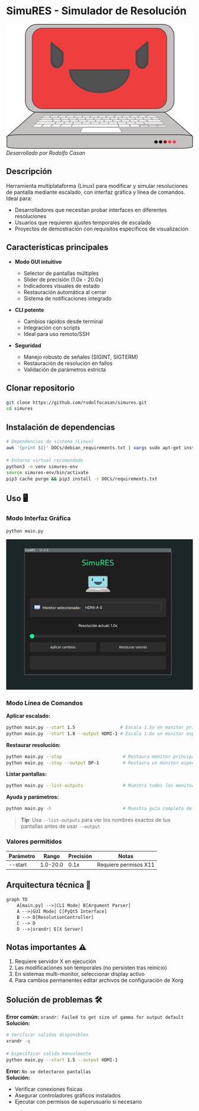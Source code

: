 # SimuRES - Simulador de Resolución

![RES](Storage/Icons/favicon_02.png)
*Desarrollado por Rodolfo Casan*

## Descripción
Herramienta multiplataforma (Linux) para modificar y simular resoluciones de pantalla mediante escalado, con interfaz gráfica y línea de comandos. Ideal para:
- Desarrolladores que necesitan probar interfaces en diferentes resoluciones
- Usuarios que requieren ajustes temporales de escalado
- Proyectos de demostración con requisitos específicos de visualización

## Características principales
- **Modo GUI intuitivo**
  - Selector de pantallas múltiples
  - Slider de precisión (1.0x - 20.0x)
  - Indicadores visuales de estado
  - Restauración automática al cerrar
  - Sistema de notificaciones integrado

- **CLI potente**
  - Cambios rápidos desde terminal
  - Integración con scripts
  - Ideal para uso remoto/SSH

- **Seguridad**
  - Manejo robusto de señales (SIGINT, SIGTERM)
  - Restauración de resolución en fallos
  - Validación de parámetros estricta


## Clonar repositorio
```bash
git clone https://github.com/rodolfocasan/simures.git
cd simures
```


## Instalación de dependencias
```bash
# Dependencias de sistema (Linux)
awk '{print $1}' DOCs/debian_requirements.txt | xargs sudo apt-get install -y

# Entorno virtual recomendado
python3 -m venv simures-env
source simures-env/bin/activate
pip3 cache purge && pip3 install -r DOCs/requirements.txt
```

## Uso 🖥️

### Modo Interfaz Gráfica
```bash
python main.py
```

![GUI Operation](DOCs/Media/gui_01.png)


### Modo Línea de Comandos
**Aplicar escalado:**  
```bash
python main.py --start 1.5                 # Escala 1.5x en monitor principal
python main.py --start 1.8 --output HDMI-1 # Escala 1.8x un monitor específico
```

**Restaurar resolución:**  
```bash
python main.py --stop                       # Restaura monitor principal
python main.py --stop --output DP-1         # Restaura un monitor específico
```

**Listar pantallas:**  
```bash
python main.py --list-outputs               # Muestra todos los monitores detectados
```

**Ayuda y parámetros:**  
```bash
python main.py -h                           # Muestra guía completa de uso
```

> **Tip**: Usa `--list-outputs` para ver los nombres exactos de tus pantallas antes de usar `--output`


### Valores permitidos
| Parámetro | Rango    | Precisión | Notas                |
|-----------|----------|-----------|----------------------|
| --start   | 1.0-20.0 | 0.1x      | Requiere permisos X11|

## Arquitectura técnica 🧠
```mermaid
graph TD
    A[main.py] -->|CLI Mode| B[Argument Parser]
    A -->|GUI Mode| C[PyQt5 Interface]
    B --> D[ResolutionController]
    C --> D
    D -->|xrandr| E[X Server]
```

## Notas importantes ⚠️
1. Requiere servidor X en ejecución
2. Las modificaciones son temporales (no persisten tras reinicio)
3. En sistemas multi-monitor, seleccionar display activo
4. Para cambios permanentes editar archivos de configuración de Xorg

## Solución de problemas 🛠️
**Error común:** `xrandr: Failed to get size of gamma for output default`  
**Solución:**
```bash
# Verificar salidas disponibles
xrandr -q

# Especificar salida manualmente
python main.py --start 1.5 --output HDMI-1
```

**Error:** `No se detectaron pantallas`  
**Solución:**
- Verificar conexiones físicas
- Asegurar controladores gráficos instalados
- Ejecutar con permisos de superusuario si necesario